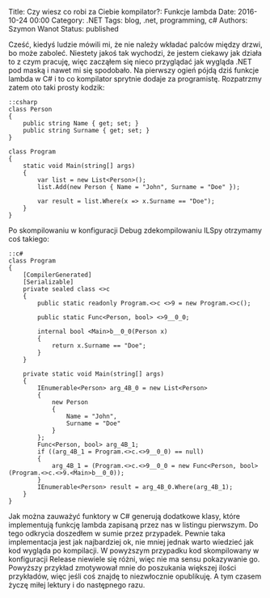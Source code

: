 Title: Czy wiesz co robi za Ciebie kompilator?: Funkcje lambda
Date: 2016-10-24 00:00
Category: .NET
Tags: blog, .net, programming, c#
Authors: Szymon Wanot
Status: published

Cześć, kiedyś ludzie mówili mi, że nie należy wkładać palców między drzwi, bo może zaboleć. Niestety jakoś tak wychodzi, że jestem ciekawy jak
działa to z czym pracuję, więc zacząłem się nieco przyglądać jak wygląda .NET pod maską i nawet mi się spodobało.
Na pierwszy ogień pójdą dziś funkcje lambda w C# i to co kompilator sprytnie dodaje za programistę. Rozpatrzmy zatem oto taki prosty kodzik: 

    ::csharp
    class Person
    {
        public string Name { get; set; }
        public string Surname { get; set; }
    }
 
    class Program
    {
        static void Main(string[] args)
        {
            var list = new List<Person>();
            list.Add(new Person { Name = "John", Surname = "Doe" });
 
            var result = list.Where(x => x.Surname == "Doe");
        }
    }

Po skompilowaniu w konfiguracji Debug zdekompilowaniu ILSpy otrzymamy coś takiego:

    ::c#
    class Program
    {
        [CompilerGenerated]
        [Serializable]
        private sealed class <>c
        {
            public static readonly Program.<>c <>9 = new Program.<>c();

            public static Func<Person, bool> <>9__0_0;

            internal bool <Main>b__0_0(Person x)
            {
                return x.Surname == "Doe";
            }
        }

        private static void Main(string[] args)
        {
            IEnumerable<Person> arg_4B_0 = new List<Person>
            {
                new Person
                {
                    Name = "John",
                    Surname = "Doe"
                }
            };
            Func<Person, bool> arg_4B_1;
            if ((arg_4B_1 = Program.<>c.<>9__0_0) == null)
            {
                arg_4B_1 = (Program.<>c.<>9__0_0 = new Func<Person, bool>(Program.<>c.<>9.<Main>b__0_0));
            }
            IEnumerable<Person> result = arg_4B_0.Where(arg_4B_1);
        }
    }

Jak można zauważyć funktory w C# generują dodatkowe klasy, które implementują funkcję lambda zapisaną przez nas w listingu pierwszym. Do tego odkrycia doszedłem w sumie przez przypadek. Pewnie taka
implementacja jest jak najbardziej ok, nie mniej jednak warto wiedzieć jak kod wygląda po kompilacji. W powyższym przypadku kod skompilowany w konfiguracji Release niewiele się różni, więc nie ma sensu
pokazywanie go. Powyższy przykład zmotywował mnie do poszukania większej ilości przykładów, więc jeśli coś znajdę to niezwłocznie opublikuję. A tym czasem życzę miłej lektury i do następnego razu. 